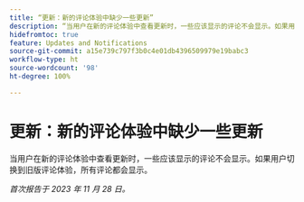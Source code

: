 ```yaml
---
title: “更新：新的评论体验中缺少一些更新”
description: “当用户在新的评论体验中查看更新时，一些应该显示的评论不会显示。如果用户切换到旧版评论体验，所有评论都会显示。”
hidefromtoc: true
feature: Updates and Notifications
source-git-commit: a15e739c797f3b0c4e01db4396509979e19babc3
workflow-type: ht
source-wordcount: '98'
ht-degree: 100%

---
```



# 更新：新的评论体验中缺少一些更新

当用户在新的评论体验中查看更新时，一些应该显示的评论不会显示。如果用户切换到旧版评论体验，所有评论都会显示。

_首次报告于 2023 年 11 月 28 日。_
